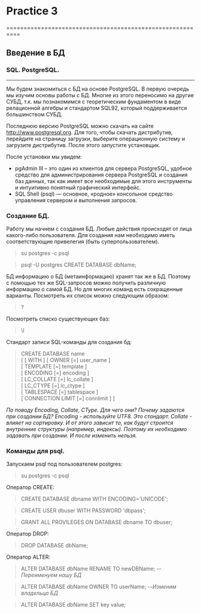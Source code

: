 # Practice 3
==========================================================

## Введение в БД

### SQL. PostgreSQL.
------------------
Мы будем знакомиться с БД на основе PostgreSQL.
В первую очередь мы изучим основы работы с БД.
Многие из этого переносимо на другие СУБД, т.к. мы познакомимся с
теоретическим фундаментом в виде релационной алгебры и стандартом SQL92,
который поддерживается большинством СУБД.

Последнюю версию PostgreSQL можно скачать на сайте http://www.postgresql.org.
Для того, чтобы скачать дистрибутив, перейдите на страницу загрузки,
выберите операционную систему и загрузите дистрибутив. После этого запустите установщик.

После установки мы увидем:  
* pgAdmin III – это один из клиентов для сервера PostgreSQL, удобное средство
для администрирования сервера PostgreSQL и создания баз данных, так как имеет
все необходимые для этого инструменты и интуитивно понятный графический
интерфейс.  
* SQL Shell (psql) — основное, «родное» консольное средство управления сервером и выполнения запросов.

### Создание БД.

Работу мы начнем с создания БД. Любые действия происходят от лица какого-либо
пользователя. Для создания нам необходимо иметь соответствующие привелегия (быть суперпользователем).

>   su postgres -c psql

> psql -U postgres
> CREATE DATABASE dbName;

БД информацию о БД (метаинформацию) хранят так же в БД. Поэтому с помощью тех же
SQL-запросов можно получить различную информацию о самой БД. Но для многих
команд есть сокращенные варианты. Посмотреть их список можно следующим образом:
>  \?

Посмотреть списко существующих баз:
>  \l

Стандарт записи SQL-команды для создания бд:

> CREATE DATABASE name  
    [ [ WITH ] [ OWNER [=] user_name ]  
           [ TEMPLATE [=] template ]  
           [ ENCODING [=] encoding ]  
           [ LC_COLLATE [=] lc_collate ]  
           [ LC_CTYPE [=] lc_ctype ]  
           [ TABLESPACE [=] tablespace ]  
           [ CONNECTION LIMIT [=] connlimit ] ]

<i>По поводу Encoding, Collate, CType. Для чего они? Почему задаются при создании БД?
Encoding - используйте UTF8. Это стандарт.
Collate - влияет на сортировку. И от этого зависит то, как будут строится внутренние структуры (например, индексы).
Поэтому их необходимо задавать при создании. И после изменить нельзя.
</i>


### Команды для psql.
Запускаем psql под пользователем postgres:

>   su postgres -c psql

Оператор CREATE:

> CREATE DATABASE dbname WITH ENCODING='UNICODE';

> CREATE USER dbuser WITH PASSWORD 'dbpass';

> GRANT ALL PROVILEGES ON DATABASE dbname TO dbuser;

Оператор DROP:

> DROP DATABASE dbName;

Оператор ALTER:

> ALTER DATABASE dbName RENAME TO newDBName;
-- <i>Переименуем нашу БД</i>

> ALTER DATABASE dbName OWNER TO userName;
> --<i>Изменим владельца БД</i>

> ALTER DATABASE dbName SET key value;